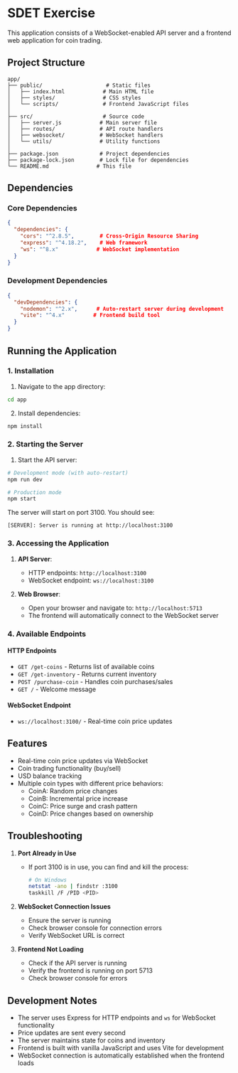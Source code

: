 # SDET Exercise

This application consists of a WebSocket-enabled API server and a frontend web application for coin trading.

## Project Structure

```
app/
├── public/                    # Static files
│   ├── index.html            # Main HTML file
│   ├── styles/               # CSS styles
│   └── scripts/              # Frontend JavaScript files
│
├── src/                      # Source code
│   ├── server.js            # Main server file
│   ├── routes/              # API route handlers
│   ├── websocket/           # WebSocket handlers
│   └── utils/               # Utility functions
│
├── package.json             # Project dependencies
├── package-lock.json        # Lock file for dependencies
└── README.md               # This file
```

## Dependencies

### Core Dependencies
```json
{
  "dependencies": {
    "cors": "^2.8.5",        # Cross-Origin Resource Sharing
    "express": "^4.18.2",    # Web framework
    "ws": "^8.x"            # WebSocket implementation
  }
}
```

### Development Dependencies
```json
{
  "devDependencies": {
    "nodemon": "^2.x",      # Auto-restart server during development
    "vite": "^4.x"         # Frontend build tool
  }
}
```

## Running the Application

### 1. Installation

1. Navigate to the app directory:
```bash
cd app
```

2. Install dependencies:
```bash
npm install
```

### 2. Starting the Server

1. Start the API server:
```bash
# Development mode (with auto-restart)
npm run dev

# Production mode
npm start
```

The server will start on port 3100. You should see:
```
[SERVER]: Server is running at http://localhost:3100
```

### 3. Accessing the Application

1. **API Server**:
   - HTTP endpoints: `http://localhost:3100`
   - WebSocket endpoint: `ws://localhost:3100`

2. **Web Browser**:
   - Open your browser and navigate to: `http://localhost:5713`
   - The frontend will automatically connect to the WebSocket server

### 4. Available Endpoints

#### HTTP Endpoints
- `GET /get-coins` - Returns list of available coins
- `GET /get-inventory` - Returns current inventory
- `POST /purchase-coin` - Handles coin purchases/sales
- `GET /` - Welcome message

#### WebSocket Endpoint
- `ws://localhost:3100/` - Real-time coin price updates

## Features

- Real-time coin price updates via WebSocket
- Coin trading functionality (buy/sell)
- USD balance tracking
- Multiple coin types with different price behaviors:
  - CoinA: Random price changes
  - CoinB: Incremental price increase
  - CoinC: Price surge and crash pattern
  - CoinD: Price changes based on ownership

## Troubleshooting

1. **Port Already in Use**
   - If port 3100 is in use, you can find and kill the process:
     ```bash
     # On Windows
     netstat -ano | findstr :3100
     taskkill /F /PID <PID>
     ```

2. **WebSocket Connection Issues**
   - Ensure the server is running
   - Check browser console for connection errors
   - Verify WebSocket URL is correct

3. **Frontend Not Loading**
   - Check if the API server is running
   - Verify the frontend is running on port 5713
   - Check browser console for errors

## Development Notes

- The server uses Express for HTTP endpoints and `ws` for WebSocket functionality
- Price updates are sent every second
- The server maintains state for coins and inventory
- Frontend is built with vanilla JavaScript and uses Vite for development
- WebSocket connection is automatically established when the frontend loads

